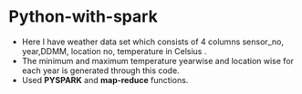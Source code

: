 # Python-with-spark
* Here I have weather data set which consists of  4 columns sensor_no, year,DDMM, location no, temperature in Celsius .
* The minimum and maximum temperature yearwise and location wise for each year is generated through this code.
* Used **PYSPARK** and **map-reduce** functions.
